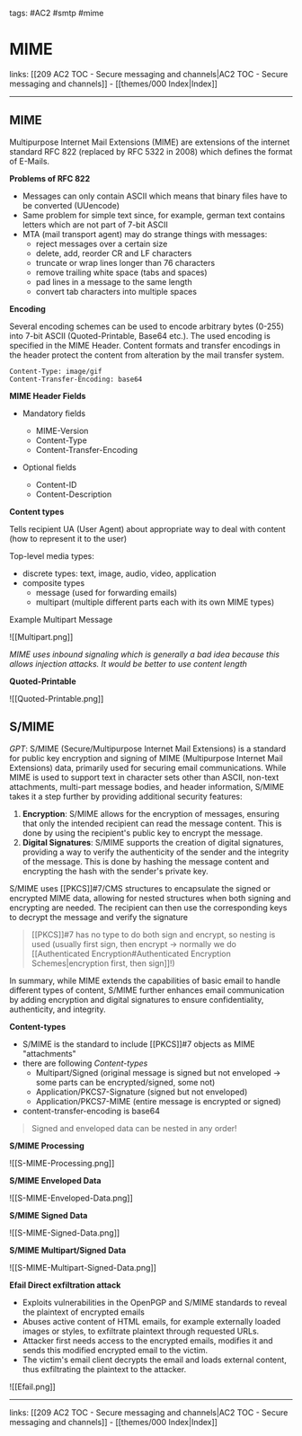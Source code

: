 tags: #AC2 #smtp #mime

# MIME

links: [[209 AC2 TOC - Secure messaging and channels|AC2 TOC - Secure messaging and channels]] - [[themes/000 Index|Index]]

---

## MIME

Multipurpose Internet Mail Extensions (MIME) are extensions of the internet standard RFC 822 (replaced by RFC 5322 in 2008) which defines the format of E-Mails.

**Problems of RFC 822**

- Messages can only contain ASCII which means that binary files have to be converted (UUencode)
- Same problem for simple text since, for example, german text contains letters which are not part of 7-bit ASCII
- MTA (mail transport agent) may do strange things with messages:
	- reject messages over a certain size
	- delete, add, reorder CR and LF characters
	- truncate or wrap lines longer than 76 characters
	- remove trailing white space (tabs and spaces)
	- pad lines in a message to the same length
	- convert tab characters into multiple spaces

**Encoding**

Several encoding schemes can be used to encode arbitrary bytes (0-255) into 7-bit ASCII (Quoted-Printable, Base64 etc.). The used encoding is specified in the MIME Header. Content formats and transfer encodings in the header protect the content from alteration by the mail transfer system.

	Content-Type: image/gif
	Content-Transfer-Encoding: base64

**MIME Header Fields**

- Mandatory fields
	- MIME-Version
	- Content-Type
	- Content-Transfer-Encoding

- Optional fields
	- Content-ID
	- Content-Description

**Content types**

Tells recipient UA (User Agent) about appropriate way to deal with content (how to represent it to the user)

Top-level media types:

- discrete types: text, image, audio, video, application
- composite types
	- message (used for forwarding emails)
	- multipart (multiple different parts each with its own MIME types)

Example Multipart Message

![[Multipart.png]]

*MIME uses inbound signaling which is generally a bad idea because this allows injection attacks. It would be better to use content length*

**Quoted-Printable**

![[Quoted-Printable.png]]

## S/MIME

*GPT*:
S/MIME (Secure/Multipurpose Internet Mail Extensions) is a standard for public key encryption and signing of MIME (Multipurpose Internet Mail Extensions) data, primarily used for securing email communications. While MIME is used to support text in character sets other than ASCII, non-text attachments, multi-part message bodies, and header information, S/MIME takes it a step further by providing additional security features:

1. **Encryption**: S/MIME allows for the encryption of messages, ensuring that only the intended recipient can read the message content. This is done by using the recipient's public key to encrypt the message.
2. **Digital Signatures**: S/MIME supports the creation of digital signatures, providing a way to verify the authenticity of the sender and the integrity of the message. This is done by hashing the message content and encrypting the hash with the sender's private key.

S/MIME uses [[PKCS]]#7/CMS structures to encapsulate the signed or encrypted MIME data, allowing for nested structures when both signing and encrypting are needed. The recipient can then use the corresponding keys to decrypt the message and verify the signature

> [[PKCS]]#7 has no type to do both sign and encrypt, so nesting is used (usually first sign, then encrypt $\rightarrow$ normally we do [[Authenticated Encryption#Authenticated Encryption Schemes|encryption first, then sign]]!)

In summary, while MIME extends the capabilities of basic email to handle different types of content, S/MIME further enhances email communication by adding encryption and digital signatures to ensure confidentiality, authenticity, and integrity.

**Content-types**

- S/MIME is the standard to include [[PKCS]]#7 objects as MIME "attachments"
- there are following *Content-types*
	- Multipart/Signed (original message is signed but not enveloped $\rightarrow$ some parts can be encrypted/signed, some not)
	- Application/PKCS7-Signature (signed but not enveloped)
	- Application/PKCS7-MIME (entire message is encrypted or signed)
- content-transfer-encoding is base64

> Signed and enveloped data can be nested in any order!

**S/MIME Processing**

![[S-MIME-Processing.png]]

**S/MIME Enveloped Data**

![[S-MIME-Enveloped-Data.png]]

**S/MIME Signed Data**

![[S-MIME-Signed-Data.png]]

**S/MIME Multipart/Signed Data**

![[S-MIME-Multipart-Signed-Data.png]]

**Efail Direct exfiltration attack**

- Exploits vulnerabilities in the OpenPGP and S/MIME standards to reveal the plaintext of encrypted emails
- Abuses active content of HTML emails, for example externally loaded images or styles, to exfiltrate plaintext through requested URLs.
- Attacker first needs access to the encrypted emails, modifies it and sends this modified encrypted email to the victim.
- ﻿﻿The victim's email client decrypts the email and loads external content, thus exfiltrating the plaintext to the attacker.

![[Efail.png]]

---
links: [[209 AC2 TOC - Secure messaging and channels|AC2 TOC - Secure messaging and channels]] - [[themes/000 Index|Index]]